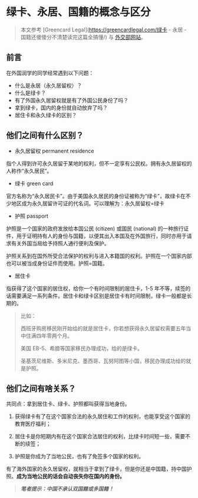 # 绿卡、永居、国籍的概念与区分

> 本文参考 [Greencard Legal](https://greencardlegal.com/绿卡 - 永居 - 国籍还傻傻分不清楚读完这篇全搞懂/) 与 [外交部网站](https://www.mfa.gov.cn/ce/cena/chn/lsyw/txytz/t1564795.htm)。

## 前言

在外国润学的同学经常遇到以下问题：

* 什么是永居（永久居留权）？
* 什么是绿卡？
* 有了外国永久居留权就是有了外国公民身份了吗？
* 拿到绿卡，国内的身份就自动放弃了吗？
* 居住卡和永久绿卡的区别？

## 他们之间有什么区别？

* 永久居留权 permanent residence

指个人得到许可永久居留于某地的权利，但不一定享有公民权。拥有永久居留权的人称作“永久居民”。

* 绿卡 green card

官方名称为“永久居民卡”。由于美国永久居民的身份证被称为“绿卡”，故绿卡在不少地区成为永久居留许可证的代名词。可以理解为：永久居留权=绿卡

* 护照 passport

护照是一个国家的政府发放给本国公民 (citizen) 或国民 (national) 的一种旅行证件，用于证明持有人的身份与国籍，以便其出入本国及在外国旅行，同时亦用于请求有关外国当局给予持照人通行便利及保护。

护照关系到在国外所受合法保护的权利与进入本籍国的权利。护照在一个国家内部也可以被当成身份证件而使用。护照=国籍。

* 居住卡

指获得了这个国家的居住权，给你一个有时间限制的居住卡，1-5 年不等，续签的话需要满足一系列条件。居住卡和绿卡区别是居住卡有时间限制，绿卡一般都是长期的。

> 比如：
>
> 西班牙购房移民刚开始给的就是居住卡，你若想获得永久居留权需要五年当中住满四年零两个月。
>
> 美国 EB-5、希腊等国家移民办理成功，给的是绿卡。
>
> 圣基茨尼维斯、多米尼克、墨西哥、瓦努阿图等小国，移民办理成功给的就是护照。

## 他们之间有啥关系？

共同点：拿到居住卡、绿卡、护照都叫获得当地身份。

1. 获得绿卡有了在这个国家合法的永久居住和工作的权利，也能享受这个国家的教育医疗福利；

2. 居住卡是你短期内有在这个国家合法居住的权利，比绿卡时间短一些，需要不断的续签；

3. 护照是你成为了当地公民，也有了免签多个国家的权利。

有了海外国家的永久居留权，就相当于拿到了绿卡，但是你还是中国籍，持中国护照。**成为当地公民的话会自动丧失你在国内的身份。**

> **_笔者提示：中国不承认双国籍或多国籍！_**
